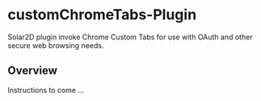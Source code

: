 # customChromeTabs-Plugin

Solar2D plugin invoke Chrome Custom Tabs for use with OAuth and other secure web browsing needs.

## Overview

Instructions to come ...


